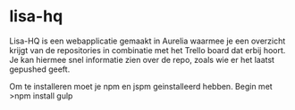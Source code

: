 # lisa-hq
Lisa-HQ is een webapplicatie gemaakt in Aurelia waarmee je een overzicht krijgt van de repositories in combinatie met het Trello board dat erbij hoort. Je kan hiermee snel informatie zien over de repo, zoals wie er het laatst gepushed geeft.

Om te installeren moet je npm en jspm geinstalleerd hebben.
Begin met >npm install gulp
